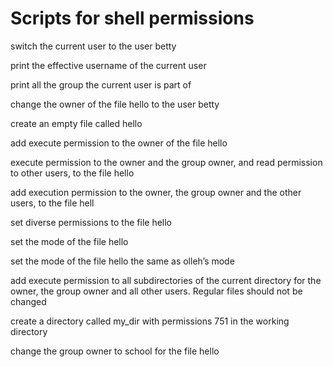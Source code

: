 # Scripts for shell permissions 

switch the current user to the user betty

print the effective username of the current user

print all the group the current user is part of

change the owner of the file hello to the user betty

create an empty file called hello

add execute permission to the owner of the file hello

execute permission to the owner and the group owner, and read permission to other users, to the file hello

add execution permission to the owner, the group owner and the other users, to the file hell

set diverse permissions to the file hello

set the mode of the file hello

set the mode of the file hello the same as olleh’s mode

add execute permission to all subdirectories of the current directory for the owner, the group owner and all other users. Regular files should not be changed

create a directory called my_dir with permissions 751 in the working directory

change the group owner to school for the file hello
